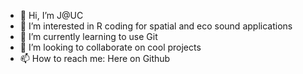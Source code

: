 - 👋 Hi, I’m J@UC
- 👀 I’m interested in R coding for spatial and eco sound applications
- 🌱 I’m currently learning to use Git
- 💞️ I’m looking to collaborate on cool projects
- 📫 How to reach me: Here on Github 

<!---
JurianatUC/JurianatUC is a ✨ special ✨ repository because its `README.md` (this file) appears on your GitHub profile.
You can click the Preview link to take a look at your changes.
--->
